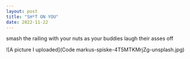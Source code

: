 ```yaml
---
layout: post
title: "SH*T ON YOU"
date: 2022-11-22
---
```


smash the railing with your nuts as your buddies laugh their asses off

![A picture I uploaded](Code markus-spiske-4T5MTKMrjZg-unsplash.jpg)
